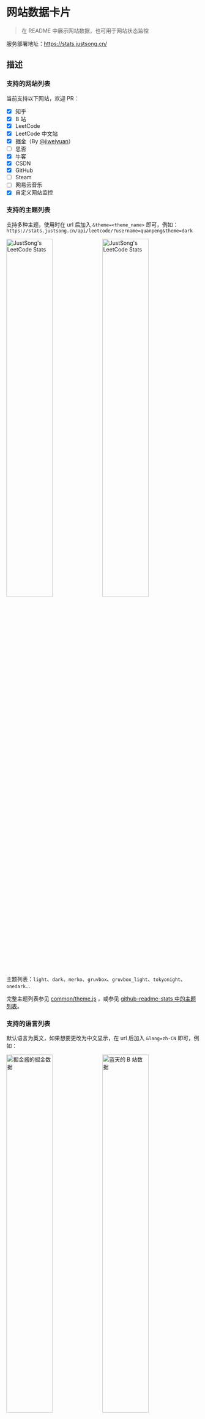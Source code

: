 # 网站数据卡片

> 在 README 中展示网站数据，也可用于网站状态监控

服务部署地址：https://stats.justsong.cn/

## 描述

### 支持的网站列表

当前支持以下网站，欢迎 PR：

- [x] 知乎
- [x] B 站
- [x] LeetCode
- [x] LeetCode 中文站
- [x] 掘金（By [@jiweiyuan](https://github.com/jiweiyuan)）
- [ ] 思否
- [x] 牛客
- [x] CSDN
- [x] GitHub
- [ ] Steam
- [ ] 网易云音乐
- [x] 自定义网站监控

### 支持的主题列表

支持多种主题，使用时在 url 后加入 `&theme=<theme_name>` 即可，例如：
`https://stats.justsong.cn/api/leetcode/?username=quanpeng&theme=dark`

<p>
  <img src="https://stats.justsong.cn/api/leetcode/?username=quanpeng&theme=light" alt="JustSong's LeetCode Stats" width="49%" />
  <img src="https://stats.justsong.cn/api/leetcode/?username=quanpeng&theme=dark" alt="JustSong's LeetCode Stats" width="49%" /> 
</p>

主题列表：`light`、`dark`、`merko`、`gruvbox`、`gruvbox_light`、`tokyonight`、`onedark`...

完整主题列表参见 [common/theme.js](./common/theme.js)
，或参见 [github-readme-stats 中的主题列表](https://github.com/anuraghazra/github-readme-stats/tree/master/themes)。

### 支持的语言列表

默认语言为英文，如果想要更改为中文显示，在 url 后加入 `&lang=zh-CN` 即可，例如：
<p>
  <img src="https://stats.justsong.cn/api/juejin?id=1556564194374926&lang=zh-CN" alt="掘金酱的掘金数据" width="49%" />
  <img src="https://stats.justsong.cn/api/bilibili/?id=483246073&lang=zh-CN" alt="蓝天的 B 站数据" width="49%" /> 
</p>

## 演示

### 自定义网站监控

自定义网站监控：`https://stats.justsong.cn/api/website/?url=https://github.com/&style=flat&logo=github`

其中 style 和 logo 是可选的，
具体取值参考 [shield.io](https://shields.io/category/monitoring#:~:text=PREFIX%3E%26suffix%3D%3CSUFFIX%3E-,Styles,-The%20following%20styles)
。

> 注意监控不是实时的，其受到设置的缓存时间的影响

![GitHub 监控](https://stats.justsong.cn/api/website/?url=https://github.com/&style=flat)
![Google 监控](https://stats.justsong.cn/api/website/?url=https://www.google.com/&style=flat)
![Zhihu 监控](https://stats.justsong.cn/api/website/?url=https://www.zhihu.com/&style=flat)

### 网站数据展示

GitHub：`https://stats.justsong.cn/api/github?username=songquanpeng`

![我的 GitHub 数据](https://stats.justsong.cn/api/github?username=songquanpeng)

知乎：`https://stats.justsong.cn/api/zhihu?username=excited-vczh`
> 注意不是你主页显示的用户名，而是是点开你的知乎主页，URL 中最后一段，例如是 `https://www.zhihu.com/people/excited-vczh` 中的 `excited-vczh`

![轮子哥的知乎数据](https://stats.justsong.cn/api/zhihu?username=excited-vczh)

B 站：`https://stats.justsong.cn/api/bilibili/?id=666`

![id 为 666 的用户的 B 站数据](https://stats.justsong.cn/api/bilibili/?id=666)

LeetCode 英文站：`https://stats.justsong.cn/api/leetcode/?username=quanpeng`

![我的 LeetCode 数据](https://stats.justsong.cn/api/leetcode/?username=quanpeng)

LeetCode 中文站：`https://stats.justsong.cn/api/leetcode?username=quanpeng&cn=true`

![力扣数据](https://stats.justsong.cn/api/leetcode?username=quanpeng&cn=true)

LeetCode 中文站英文站双修：`https://stats.justsong.cn/api/leetcode?username=quanpeng&cn_username=quanpeng`

![我的 LeetCode 数据](https://stats.justsong.cn/api/leetcode/?username=quanpeng&cn_username=quanpeng)

掘金：`https://stats.justsong.cn/api/juejin?id=1556564194374926`

![掘金数据](https://stats.justsong.cn/api/juejin?id=1556564194374926)

CSDN：`https://stats.justsong.cn/api/csdn?id=vczh`

![CSDN 数据](https://stats.justsong.cn/api/csdn?id=vczh)

牛客：`https://stats.justsong.cn/api/nowcoder?id=6484283`

![牛客数据](https://stats.justsong.cn/api/nowcoder?id=6484283)

## 部署

你可以通过 Vercel 进行部署，或者部署到自己的服务器上。

### 环境变量配置

部署的时候，有一些环境变量可以设置，均为可选：

1. `BILIBILI_SESSDATA`：B 站的 `SESSDATA` Cookie，用以抓取 B 站数据，注意这个 Cookie 半年过期一次，届时需要重新设置 & 部署。
2. `GITHUB_TOKEN`：GitHub Token，无任何权限的即可，用于抓取 GitHub 数据。
3. `CACHE_TIME`：缓存时间，包括服务端缓存和客户端缓存，单位为秒，默认 `6000`，即 100 分钟。
4. `MAX_CACHE_ITEMS`：最大缓存数量，默认 `1024`，缓存超出后将采取 LRU 策略进行淘汰。
5. `PORT`：服务端口号，默认 `3000`。

### 部署到 Vercel

1. fork 本项目。
2. 在 [Vercel](https://vercel.com/new) 上选择导入 GitHub 仓库。
3. 设置上述环境变量。

### 部署到自己的服务器

具体方法如下：

```shell
git clone https://github.com/songquanpeng/stats-cards.git
cd stats-cards
npm i
node ./app.js
# or
pm2 start ./app.js --name stats-cards
```

设置环境变量的方式：`ENV_NAME=value cmd`

+ 例如设置端口号：`PORT=3000 node ./app.js`

## 其他

1. [创意参考 & 主题参考](https://github.com/anuraghazra/github-readme-stats)
2. 如有爬虫失效，请及时提 issue！
3. 卡片本身带有阴影效果，然而有些博客主题会自动给图片加阴影效果，这样将导致出现双重阴影，解决方法是使用 img 标签和 CSS
   来移除博客主题提供的阴影效果，例如：`<img src="https://stats.justsong.cn/api/leetcode?username=username&cn=true" style="box-shadow:none !important">`
4. 点击[查看都有谁在使用](https://github.com/search?q=extension%3Amd+%22stats.justsong.cn%22&type=Code)。
